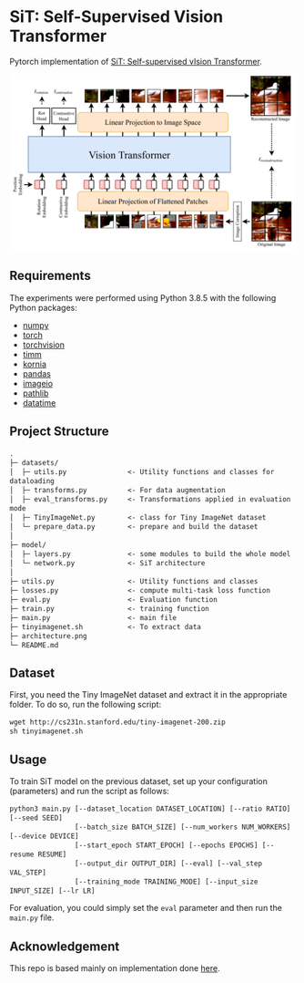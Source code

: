 # SiT: Self-Supervised Vision Transformer
Pytorch implementation of [SiT: Self-supervised vIsion Transformer](https://arxiv.org/abs/2104.03602).


![](architecture.png)


## Requirements
The experiments were performed using Python 3.8.5 with the following Python packages:
- [numpy](http://www.numpy.org/)
- [torch](https://pytorch.org/)
- [torchvision](https://pypi.org/project/torchvision/)
- [timm](https://pypi.org/project/timm/)
- [kornia](https://pypi.org/project/kornia/)
- [pandas](https://pypi.org/project/pandas/)
- [imageio](https://pypi.org/project/imageio/)
- [pathlib](https://pypi.org/project/pathlib/)
- [datatime](https://pypi.org/project/DateTime/)


## Project Structure

```
.
├─ datasets/
│  ├─ utils.py               <- Utility functions and classes for dataloading
│  ├─ transforms.py          <- For data augmentation
│  ├─ eval_transforms.py     <- Transformations applied in evaluation mode
│  ├─ TinyImageNet.py        <- class for Tiny ImageNet dataset
│  └─ prepare_data.py        <- prepare and build the dataset
│
├─ model/                
│  ├─ layers.py              <- some modules to build the whole model
│  └─ network.py             <- SiT architecture
│
├─ utils.py                  <- Utility functions and classes
├─ losses.py                 <- compute multi-task loss function
├─ eval.py                   <- Evaluation function
├─ train.py                  <- training function
├─ main.py                   <- main file
├─ tinyimagenet.sh           <- To extract data
├─ architecture.png          
└─ README.md
```

## Dataset
First, you need the Tiny ImageNet dataset and extract it in the appropriate folder. To do so, run the following script:
```
wget http://cs231n.stanford.edu/tiny-imagenet-200.zip
sh tinyimagenet.sh
```

## Usage
To train SiT model on the previous dataset, set up your configuration (parameters) and run the script as follows:

```
python3 main.py [--dataset_location DATASET_LOCATION] [--ratio RATIO] [--seed SEED]
                [--batch_size BATCH_SIZE] [--num_workers NUM_WORKERS] [--device DEVICE] 
                [--start_epoch START_EPOCH] [--epochs EPOCHS] [--resume RESUME]  
                [--output_dir OUTPUT_DIR] [--eval] [--val_step VAL_STEP] 
                [--training_mode TRAINING_MODE] [--input_size INPUT_SIZE] [--lr LR]
```

For evaluation, you could simply set the `eval` parameter and then run the `main.py` file.

## Acknowledgement
This repo is based mainly on implementation done [here](https://github.com/Sara-Ahmed/SiT).
